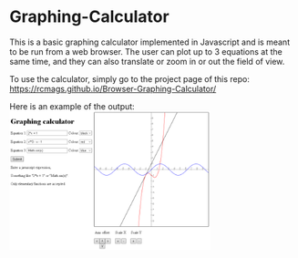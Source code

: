 # Graphing-Calculator
This is a basic graphing calculator implemented in Javascript and is meant to be run from a web browser. The user can plot up to 3 equations at the same time, and they can also translate or zoom in or out the field of view.  

To use the calculator, simply go to the project page of this repo: https://rcmags.github.io/Browser-Graphing-Calculator/  

Here is an example of the output:  
<img src = "https://raw.githubusercontent.com/RCmags/Browser-Graphing-Calculator/main/plot_example.png" width = "70%"></img>
